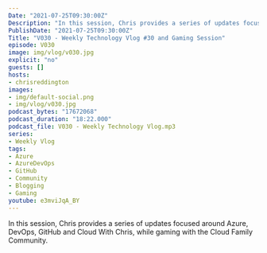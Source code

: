 ```yaml
---
Date: "2021-07-25T09:30:00Z"
Description: "In this session, Chris provides a series of updates focused around Azure, DevOps, GitHub and Cloud With Chris, while gaming with the Cloud Family Community."
PublishDate: "2021-07-25T09:30:00Z"
Title: "V030 - Weekly Technology Vlog #30 and Gaming Session"
episode: V030
image: img/vlog/v030.jpg
explicit: "no"
guests: []
hosts:
- chrisreddington
images:
- img/default-social.png
- img/vlog/v030.jpg
podcast_bytes: "17672068"
podcast_duration: "18:22.000"
podcast_file: V030 - Weekly Technology Vlog.mp3
series:
- Weekly Vlog
tags:
- Azure
- AzureDevOps
- GitHub
- Community
- Blogging
- Gaming
youtube: e3mviJqA_BY
---
```

In this session, Chris provides a series of updates focused around Azure, DevOps, GitHub and Cloud With Chris, while gaming with the Cloud Family Community.
